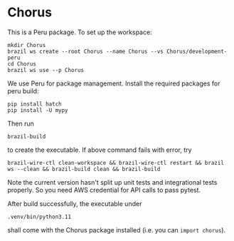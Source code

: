 # Chorus
This is a Peru package. To set up the workspace:
```
mkdir Chorus
brazil ws create --root Chorus --name Chorus --vs Chorus/development-peru
cd Chorus
brazil ws use --p Chorus
```

We use Peru for package management. Install the required packages for peru build:
```
pip install hatch
pip install -U mypy
```

Then run
```
brazil-build
```
to create the executable. If above command fails with error, try
```
brazil-wire-ctl clean-workspace && brazil-wire-ctl restart && brazil ws --clean && brazil-build clean && brazil-build
```
Note the current version hasn't split up unit tests and integrational tests properly. So you need AWS credential for API calls to pass pytest.

After build successfully, the executable under
```
.venv/bin/python3.11
```
shall come with the Chorus package installed (i.e. you can `import chorus`).